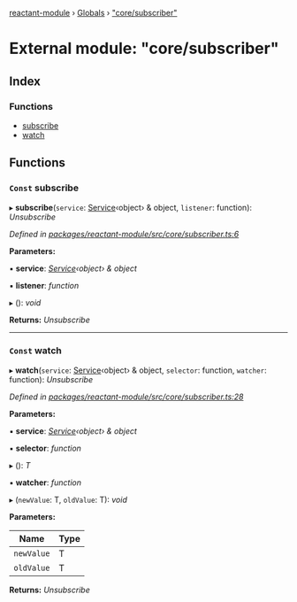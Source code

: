 [reactant-module](../README.md) › [Globals](../globals.md) › ["core/subscriber"](_core_subscriber_.md)

# External module: "core/subscriber"

## Index

### Functions

* [subscribe](_core_subscriber_.md#const-subscribe)
* [watch](_core_subscriber_.md#const-watch)

## Functions

### `Const` subscribe

▸ **subscribe**(`service`: [Service](../interfaces/_interfaces_.service.md)‹object› & object, `listener`: function): *Unsubscribe*

*Defined in [packages/reactant-module/src/core/subscriber.ts:6](https://github.com/unadlib/reactant/blob/222a645/packages/reactant-module/src/core/subscriber.ts#L6)*

**Parameters:**

▪ **service**: *[Service](../interfaces/_interfaces_.service.md)‹object› & object*

▪ **listener**: *function*

▸ (): *void*

**Returns:** *Unsubscribe*

___

### `Const` watch

▸ **watch**(`service`: [Service](../interfaces/_interfaces_.service.md)‹object› & object, `selector`: function, `watcher`: function): *Unsubscribe*

*Defined in [packages/reactant-module/src/core/subscriber.ts:28](https://github.com/unadlib/reactant/blob/222a645/packages/reactant-module/src/core/subscriber.ts#L28)*

**Parameters:**

▪ **service**: *[Service](../interfaces/_interfaces_.service.md)‹object› & object*

▪ **selector**: *function*

▸ (): *T*

▪ **watcher**: *function*

▸ (`newValue`: T, `oldValue`: T): *void*

**Parameters:**

Name | Type |
------ | ------ |
`newValue` | T |
`oldValue` | T |

**Returns:** *Unsubscribe*
